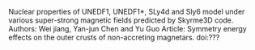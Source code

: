 Nuclear properties of UNEDF1, UNEDF1*, SLy4d and Sly6 model under various super-strong magnetic fields predicted by Skyrme3D code.
 Authors: Wei jiang, Yan-jun Chen and Yu Guo
 Article: Symmetry energy effects on the outer crusts of non-accreting magnetars.   doi:???
